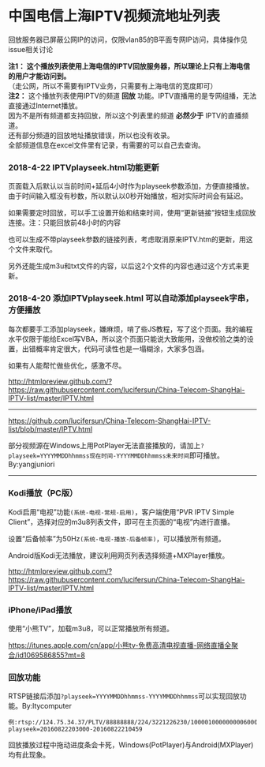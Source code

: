 
中国电信上海IPTV视频流地址列表
=======

回放服务器已屏蔽公网IP的访问，仅限vlan85的B平面专网IP访问，具体操作见issue相关讨论

**注1： 这个播放列表使用上海电信的IPTV回放服务器，所以理论上只有上海电信的用户才能访问到。**<br>
（走公网，所以不需要有IPTV业务，只需要有上海电信的宽度即可）<br>
**注2：** 这个播放列表使用IPTV的频道 **回放** 功能。IPTV直播用的是专网组播，无法直接通过Internet播放。<br>
因为不是所有频道都支持回放，所以这个列表里的频道 **必然少于** IPTV的直播频道。<br>
还有部分频道的回放地址播放错误，所以也没有收录。<br>
全部频道信息在excel文件里有记录，有需要的可以自己去查询。<br>


### 2018-4-22 IPTVplayseek.html功能更新

页面载入后默认以当前时间+延后4小时作为playseek参数添加，方便直接播放。由于时间输入框没有秒数，所以默认以0秒开始播放，相对实际时间会有延迟。

如果需要定时回放，可以手工设置开始和结束时间，使用“更新链接”按钮生成回放连接。注：只能回放前48小时的内容

也可以生成不带playseek参数的链接列表，考虑取消原来IPTV.htm的更新，用这个文件来取代。

另外还能生成m3u和txt文件的内容，以后这2个文件的内容也通过这个方式来更新。

### 2018-4-20 添加IPTVplayseek.html 可以自动添加playseek字串，方便播放

每次都要手工添加playseek，嫌麻烦，啃了些JS教程，写了这个页面。我的编程水平仅限于能给Excel写VBA，所以这个页面只能说大致能用，没做校验之类的设置，出错概率肯定很大，代码可读性也是一塌糊涂，大家多包涵。

如果有人能帮忙做些优化，感激不尽。

http://htmlpreview.github.com/?https://raw.githubusercontent.com/lucifersun/China-Telecom-ShangHai-IPTV-list/master/IPTV.html

------
https://github.com/lucifersun/China-Telecom-ShangHai-IPTV-list/blob/master/IPTV.html


部分视频源在Windows上用PotPlayer无法直接播放的，请加上`?playseek=YYYYMMDDhhmmss现在时间-YYYYMMDDhhmmss未来时间`即可播放。By:yangjuniori


------
### Kodi播放（PC版）

Kodi启用“电视”功能`(系统-电视-常规-启用)`，客户端使用“PVR IPTV Simple Client”，选择对应的m3u8列表文件，即可在主页面的“电视”内进行直播。

设置“后备帧率”为50Hz`(系统-电视-播放-后备帧率)`，可以播放所有频道。

Android版Kodi无法播放，建议利用网页列表选择频道+MXPlayer播放。

http://htmlpreview.github.com/?https://raw.githubusercontent.com/lucifersun/China-Telecom-ShangHai-IPTV-list/master/IPTV.html

### iPhone/iPad播放

使用“小熊TV”，加载m3u8，可以正常播放所有频道。

https://itunes.apple.com/cn/app/小熊tv-免费高清电视直播-网络直播全聚合/id1069586855?mt=8

### 回放功能

RTSP链接后添加`?playseek=YYYYMMDDhhmmss-YYYYMMDDhhmmss`可以实现回放功能。By:ltycomputer
```
例:rtsp://124.75.34.37/PLTV/88888888/224/3221226230/10000100000000060000000000646848_0.smil?playseek=20160822203000-20160822210459
```
回放播放过程中拖动进度条会卡死，Windows(PotPlayer)与Android(MXPlayer)均有此现象。
